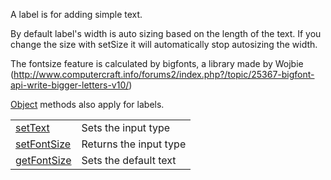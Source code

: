 A label is for adding simple text.

By default label's width is auto sizing based on the length of the text. If you change the size with setSize it will automatically stop autosizing the width.

The fontsize feature is calculated by bigfonts, a library made by Wojbie (http://www.computercraft.info/forums2/index.php?/topic/25367-bigfont-api-write-bigger-letters-v10/)

[Object](objects/Object.md) methods also apply for labels.

|   |   |
|---|---|
|[setText](objects/Input/setInputType.md)|Sets the input type
|[setFontSize](objects/Input/getInputType.md)|Returns the input type
|[getFontSize](objects/Input/setDefaultText.md)|Sets the default text
